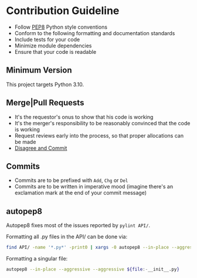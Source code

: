 # Contribution Guideline

<!-- * Use proper Python 3 Syntax -->
* Follow [PEP8](https://www.python.org/dev/peps/pep-0008/) Python style conventions
* Conform to the following formatting and documentation standards
* Include tests for your code
* Minimize module dependencies
* Ensure that your code is readable

## Minimum Version

This project targets Python 3.10.

## Merge|Pull Requests

* It's the requestor's onus to show that his code is working
* It's the merger's responsibility to be reasonably convinced that the code is working
* Request reviews early into the process, so that proper allocations can be made
* [Disagree and Commit](https://en.wikipedia.org/wiki/Disagree_and_commit)

## Commits

* Commits are to be prefixed with `Add`, `Chg` or `Del`
* Commits are to be written in imperative mood (imagine there's an exclamation mark at
  the end of your commit message)

## autopep8

Autopep8 fixes most of the issues reported by `pylint API/`.

Formatting all .py files in the API/ can be done via:
```bash
find API/ -name '*.py*' -print0 | xargs -0 autopep8 --in-place --aggressive --aggressive
```

Formatting a singular file:

```bash
autopep8 --in-place --aggressive --aggressive ${file:-__init__.py}
```
